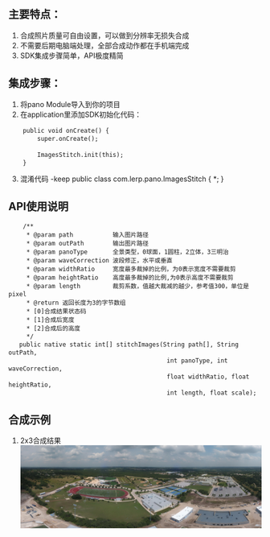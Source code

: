 ## 主要特点：
1. 合成照片质量可自由设置，可以做到分辨率无损失合成
2. 不需要后期电脑端处理，全部合成动作都在手机端完成
3. SDK集成步骤简单，API极度精简

## 集成步骤：
1. 将pano Module导入到你的项目
2. 在application里添加SDK初始化代码：
```
    public void onCreate() {
        super.onCreate();
        
        ImagesStitch.init(this);
    }
```
3. 混淆代码
-keep public class com.lerp.pano.ImagesStitch { *; }

## API使用说明
```
    /**
     * @param path           输入图片路径
     * @param outPath        输出图片路径
     * @param panoType       全景类型，0球面，1圆柱，2立体，3三明治
     * @param waveCorrection 波段修正，水平或垂直
     * @param widthRatio     宽度最多裁掉的比例，为0表示宽度不需要裁剪
     * @param heightRatio    高度最多裁掉的比例,为0表示高度不需要裁剪
     * @param length         裁剪系数，值越大裁减的越少，参考值300，单位是pixel
     * @return 返回长度为3的字节数组
     * [0]合成结果状态码
     * [1]合成后宽度
     * [2]合成后的高度
     */
   public native static int[] stitchImages(String path[], String outPath,
                                            int panoType, int waveCorrection,
                                            float widthRatio, float heightRatio,
                                            int length, float scale);
```

## 合成示例
1. 2x3合成结果
![测试](/result/2x3.jpg)
